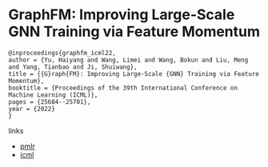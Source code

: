 # GraphFM: Improving Large-Scale GNN Training via Feature Momentum

```
@inproceedings{graphfm_icml22,
author = {Yu, Haiyang and Wang, Limei and Wang, Bokun and Liu, Meng and Yang, Tianbao and Ji, Shuiwang},
title = {{G}raph{FM}: Improving Large-Scale {GNN} Training via Feature Momentum},
booktitle = {Proceedings of the 39th International Conference on Machine Learning (ICML)},
pages = {25684--25701},
year = {2022}
}
```

links
 - [pmlr](https://proceedings.mlr.press/v162/yu22g.html)
- [icml](https://icml.cc/Conferences/2022/Schedule?showEvent=16580)
